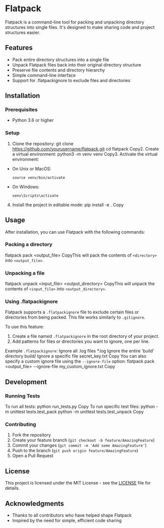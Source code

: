# Flatpack

Flatpack is a command-line tool for packing and unpacking directory structures into single files. It's designed to make sharing code and project structures easier.

## Features
- Pack entire directory structures into a single file
- Unpack Flatpack files back into their original directory structure
- Preserve file contents and directory hierarchy
- Simple command-line interface
- Support for .flatpackignore to exclude files and directories

## Installation
### Prerequisites
- Python 3.6 or higher

### Setup
1. Clone the repository:
git clone https://github.com/yourusername/flatpack.git
cd flatpack
Copy2. Create a virtual environment:
python3 -m venv venv
Copy3. Activate the virtual environment:
- On Unix or MacOS:
  ```
  source venv/bin/activate
  ```
- On Windows:
  ```
  venv\Scripts\activate
  ```
4. Install the project in editable mode:
pip install -e .
Copy
## Usage
After installation, you can use Flatpack with the following commands:

### Packing a directory
flatpack pack <directory> <output_file>
CopyThis will pack the contents of `<directory>` into `<output_file>`.

### Unpacking a file
flatpack unpack <input_file> <output_directory>
CopyThis will unpack the contents of `<input_file>` into `<output_directory>`.

### Using .flatpackignore

Flatpack supports a `.flatpackignore` file to exclude certain files or directories from being packed. This file works similarly to `.gitignore`.

To use this feature:

1. Create a file named `.flatpackignore` in the root directory of your project.
2. Add patterns for files or directories you want to ignore, one per line.

Example `.flatpackignore`:
Ignore all .log files
*.log
Ignore the entire 'build' directory
build/
Ignore a specific file
secret_key.txt
Copy
You can also specify a custom ignore file using the `--ignore-file` option:
flatpack pack <directory> <output_file> --ignore-file my_custom_ignore.txt
Copy
## Development
### Running Tests
To run all tests:
python run_tests.py
Copy
To run specific test files:
python -m unittest tests.test_pack
python -m unittest tests.test_unpack
Copy
### Contributing
1. Fork the repository
2. Create your feature branch (`git checkout -b feature/AmazingFeature`)
3. Commit your changes (`git commit -m 'Add some AmazingFeature'`)
4. Push to the branch (`git push origin feature/AmazingFeature`)
5. Open a Pull Request

## License
This project is licensed under the MIT License - see the [LICENSE](LICENSE) file for details.

## Acknowledgments
- Thanks to all contributors who have helped shape Flatpack
- Inspired by the need for simple, efficient code sharing